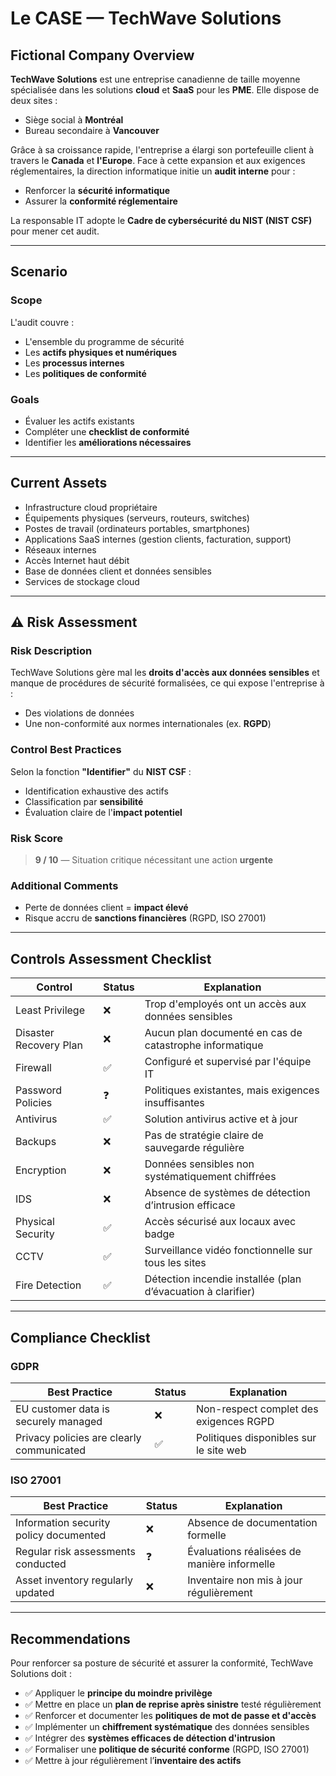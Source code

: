 # Le CASE — TechWave Solutions

##  Fictional Company Overview

**TechWave Solutions** est une entreprise canadienne de taille moyenne spécialisée dans les solutions **cloud** et **SaaS** pour les **PME**. Elle dispose de deux sites :
- Siège social à **Montréal**
- Bureau secondaire à **Vancouver**

Grâce à sa croissance rapide, l'entreprise a élargi son portefeuille client à travers le **Canada** et **l'Europe**. Face à cette expansion et aux exigences réglementaires, la direction informatique initie un **audit interne** pour :
- Renforcer la **sécurité informatique**
- Assurer la **conformité réglementaire**

La responsable IT adopte le **Cadre de cybersécurité du NIST (NIST CSF)** pour mener cet audit.

---

##  Scenario

###  Scope

L'audit couvre :
- L'ensemble du programme de sécurité
- Les **actifs physiques et numériques**
- Les **processus internes**
- Les **politiques de conformité**

###  Goals

- Évaluer les actifs existants
- Compléter une **checklist de conformité**
- Identifier les **améliorations nécessaires**

---

##  Current Assets

- Infrastructure cloud propriétaire
- Équipements physiques (serveurs, routeurs, switches)
- Postes de travail (ordinateurs portables, smartphones)
- Applications SaaS internes (gestion clients, facturation, support)
- Réseaux internes
- Accès Internet haut débit
- Base de données client et données sensibles
- Services de stockage cloud

---

## ⚠ Risk Assessment

###  Risk Description

TechWave Solutions gère mal les **droits d'accès aux données sensibles** et manque de procédures de sécurité formalisées, ce qui expose l'entreprise à :
- Des violations de données
- Une non-conformité aux normes internationales (ex. **RGPD**)

###  Control Best Practices

Selon la fonction **"Identifier"** du **NIST CSF** :
- Identification exhaustive des actifs
- Classification par **sensibilité**
- Évaluation claire de l'**impact potentiel**

###  Risk Score

> **9 / 10** — Situation critique nécessitant une action **urgente**

###  Additional Comments

- Perte de données client = **impact élevé**
- Risque accru de **sanctions financières** (RGPD, ISO 27001)

---

##  Controls Assessment Checklist

| Control              | Status | Explanation                                                  |
|----------------------|--------|--------------------------------------------------------------|
| Least Privilege      | ❌     | Trop d'employés ont un accès aux données sensibles          |
| Disaster Recovery Plan | ❌   | Aucun plan documenté en cas de catastrophe informatique     |
| Firewall             | ✅     | Configuré et supervisé par l'équipe IT                      |
| Password Policies    | ❓     | Politiques existantes, mais exigences insuffisantes         |
| Antivirus            | ✅     | Solution antivirus active et à jour                         |
| Backups              | ❌     | Pas de stratégie claire de sauvegarde régulière            |
| Encryption           | ❌     | Données sensibles non systématiquement chiffrées           |
| IDS                  | ❌     | Absence de systèmes de détection d’intrusion efficace      |
| Physical Security    | ✅     | Accès sécurisé aux locaux avec badge                        |
| CCTV                 | ✅     | Surveillance vidéo fonctionnelle sur tous les sites        |
| Fire Detection       | ✅     | Détection incendie installée (plan d’évacuation à clarifier) |

---

##  Compliance Checklist

###  GDPR

| Best Practice                          | Status | Explanation                                |
|----------------------------------------|--------|--------------------------------------------|
| EU customer data is securely managed   | ❌     | Non-respect complet des exigences RGPD     |
| Privacy policies are clearly communicated | ✅  | Politiques disponibles sur le site web     |

###  ISO 27001

| Best Practice                        | Status | Explanation                                      |
|--------------------------------------|--------|--------------------------------------------------|
| Information security policy documented | ❌   | Absence de documentation formelle               |
| Regular risk assessments conducted    | ❓     | Évaluations réalisées de manière informelle     |
| Asset inventory regularly updated     | ❌     | Inventaire non mis à jour régulièrement         |

---

##  Recommendations

Pour renforcer sa posture de sécurité et assurer la conformité, TechWave Solutions doit :

- ✅ Appliquer le **principe du moindre privilège**
- ✅ Mettre en place un **plan de reprise après sinistre** testé régulièrement
- ✅ Renforcer et documenter les **politiques de mot de passe et d'accès**
- ✅ Implémenter un **chiffrement systématique** des données sensibles
- ✅ Intégrer des **systèmes efficaces de détection d'intrusion**
- ✅ Formaliser une **politique de sécurité conforme** (RGPD, ISO 27001)
- ✅ Mettre à jour régulièrement l’**inventaire des actifs**

